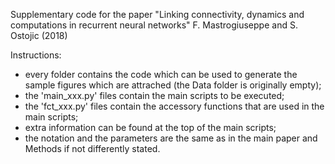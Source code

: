 Supplementary code for the paper "Linking connectivity, dynamics and computations in recurrent neural networks" F. Mastrogiuseppe and S. Ostojic (2018)

Instructions:

-    every folder contains the code which can be used to generate the sample figures which are attrached (the Data folder is originally empty);
-    the 'main_xxx.py' files contain the main scripts to be executed;
-    the 'fct_xxx.py' files contain the accessory functions that are used in the main scripts;
-    extra information can be found at the top of the main scripts;
-    the notation and the parameters are the same as in the main paper and Methods if not differently stated.
